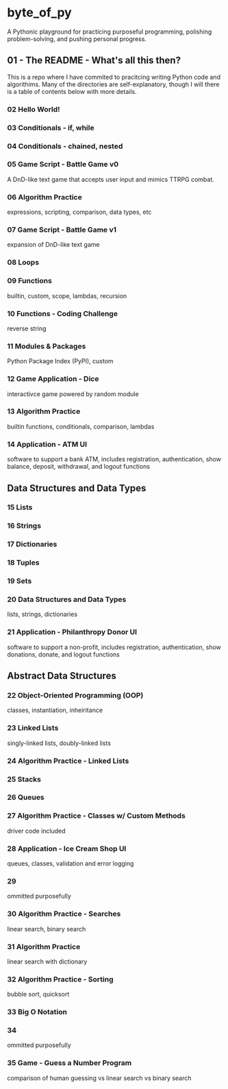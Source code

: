 # byte_of_py

A Pythonic playground for practicing purposeful programming, polishing problem-solving, and pushing personal progress.

## 01 - The README - What's all this then?

This is a repo where I have commited to pracitcing writing Python code and algorithims. Many of the directories are self-explanatory, though I will there is a table of contents below with more details.

### 02 Hello World!

### 03 Conditionals - if, while

### 04 Conditionals - chained, nested

### 05 Game Script - Battle Game v0

A DnD-like text game that accepts user input and mimics TTRPG combat.

### 06 Algorithm Practice

expressions, scripting, comparison, data types, etc

### 07 Game Script - Battle Game v1

expansion of DnD-like text game

### 08 Loops

### 09 Functions

builtin, custom, scope, lambdas, recursion

### 10 Functions - Coding Challenge

reverse string

### 11 Modules & Packages

Python Package Index (PyPI), custom

### 12 Game Application - Dice

interactivce game powered by random module

### 13 Algorithm Practice

builtin functions, conditionals, comparison, lambdas

### 14 Application - ATM UI

software to support a bank ATM, includes registration, authentication, show balance, deposit, withdrawal, and logout functions

## Data Structures and Data Types

### 15 Lists

### 16 Strings

### 17 Dictionaries

### 18 Tuples

### 19 Sets

### 20 Data Structures and Data Types

lists, strings, dictionaries

### 21 Application - Philanthropy Donor UI

software to support a non-profit, includes registration, authentication, show donations, donate, and logout functions

## Abstract Data Structures

### 22 Object-Oriented Programming (OOP)

classes, instantiation, inheiritance

### 23 Linked Lists

singly-linked lists, doubly-linked lists

### 24 Algorithm Practice - Linked Lists

### 25 Stacks

### 26 Queues

### 27 Algorithm Practice - Classes w/ Custom Methods

driver code included

### 28 Application - Ice Cream Shop UI

queues, classes, validation and error logging

### 29

ommitted purposefully

### 30 Algorithm Practice - Searches

linear search, binary search

### 31 Algorithm Practice

linear search with dictionary

### 32 Algorithm Practice - Sorting

bubble sort, quicksort

### 33 Big O Notation

### 34

ommitted purposefully

### 35 Game - Guess a Number Program

comparison of human guessing vs linear search vs binary search

